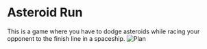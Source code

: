 # Asteroid Run
This is a game where you have to dodge asteroids while racing your opponent to the finish line in a spaceship.
![Plan](Asteroid-Run/plan.png?raw=true "Plan")
